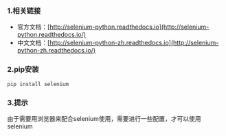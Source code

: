 ### 1.相关链接

* 官方文档：[http://selenium-python.readthedocs.io](http://selenium-python.readthedocs.io/)
* 中文文档：[http://selenium-python-zh.readthedocs.io](http://selenium-python-zh.readthedocs.io/)

### 2.pip安装

```
pip install selenium
```

### 3.提示

由于需要用浏览器来配合selenium使用，需要进行一些配置，才可以使用selenium

